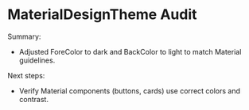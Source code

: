 MaterialDesignTheme Audit
=========================

Summary:
- Adjusted ForeColor to dark and BackColor to light to match Material guidelines.

Next steps:
- Verify Material components (buttons, cards) use correct colors and contrast.
